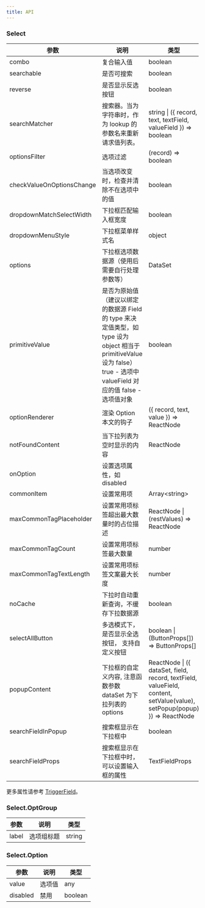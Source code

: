 ```yaml
---
title: API
---
```


### Select

| 参数                      | 说明                                                                                                                                                                        | 类型                                                           | 默认值                                                                      | 版本 |
| ------------------------- | --------------------------------------------------------------------------------------------------------------------------------------------------------------------------- | -------------------------------------------------------------- | --------------------------------------------------------------------------- | ----- |
| combo                     | 复合输入值                                                                                                                                                                  | boolean                                                        | false                                                                       |      |
| searchable                | 是否可搜索                                                                                                                                                                  | boolean                                                        | false                                                                       |      |
| reverse                | 是否显示反选按钮                                                                                                                                                               | boolean                                                        | true                                                                       | 1.0.0      |
| searchMatcher             | 搜索器。当为字符串时，作为 lookup 的参数名来重新请求值列表。                                                                                                                | string \| ({ record, text, textField, valueField }) => boolean | ({ record, text, textField }) => record.get(textField).indexOf(text) !== -1 |      |
| optionsFilter             | 选项过滤                                                                                                                                                                    | (record) => boolean                                            |                                                                             |      |
| checkValueOnOptionsChange | 当选项改变时，检查并清除不在选项中的值                                                                                                                                      | boolean                                                        | true                                                                        |      |
| dropdownMatchSelectWidth  | 下拉框匹配输入框宽度                                                                                                                                                        | boolean                                                        | true                                                                        |      |
| dropdownMenuStyle         | 下拉框菜单样式名                                                                                                                                                            | object                                                         |                                                                             |      |
| options                   | 下拉框选项数据源（使用后需要自行处理参数等）                                                                                                                                | DataSet                                                        |                                                                             |      |
| primitiveValue            | 是否为原始值（建议以绑定的数据源 Field 的 type 来决定值类型，如 type 设为 object 相当于 primitiveValue 设为 false）true - 选项中 valueField 对应的值 false - 选项值对象 | boolean                                                        |                                                                             |      |
| optionRenderer            | 渲染 Option 本文的钩子                                                                                                                                                      | ({ record, text, value }) => ReactNode                         |                                                                             |      |
| notFoundContent           | 当下拉列表为空时显示的内容                                                                                                                                                  | ReactNode                                                      |                                                                             |      |
| onOption                  | 设置选项属性，如 disabled         |
| commonItem | 设置常用项 | Array&lt;string&gt; | |     |
| maxCommonTagPlaceholder | 设置常用项标签超出最大数量时的占位描述 | ReactNode \| (restValues) => ReactNode |  |        |
| maxCommonTagCount | 设置常用项标签最大数量 | number |  |      |
| maxCommonTagTextLength | 设置常用项标签文案最大长度 | number |  |                                                                                                                          | ({ dataSet, record })) => object                               |                                                                             |       |
| noCache    | 下拉时自动重新查询，不缓存下拉数据源                                   | boolean |   |       |
| selectAllButton | 多选模式下，是否显示全选按钮， 支持自定义按钮 | boolean \| (ButtonProps[]) => ButtonProps[] | true | 1.0.0       |
| popupContent | 下拉框的自定义内容, 注意函数参数 dataSet 为下拉列表的 options | ReactNode \| ({ dataSet, field, record, textField, valueField, content, setValue(value), setPopup(popup) }) => ReactNode | | 1.4.1      |
| searchFieldInPopup | 搜索框显示在下拉框中  | boolean |  | 1.4.4 |
| searchFieldProps | 搜索框显示在下拉框中时，可以设置输入框的属性  | TextFieldProps |  | 1.4.4 |

更多属性请参考 [TriggerField](/zh/procmp/abstract/trigger-field/#TriggerField)。

### Select.OptGroup

| 参数  | 说明       | 类型   |
| ----- | ---------- | ------ |
| label | 选项组标题 | string |

### Select.Option

| 参数     | 说明   | 类型    |
| -------- | ------ | ------- |
| value    | 选项值 | any     |
| disabled | 禁用   | boolean |

